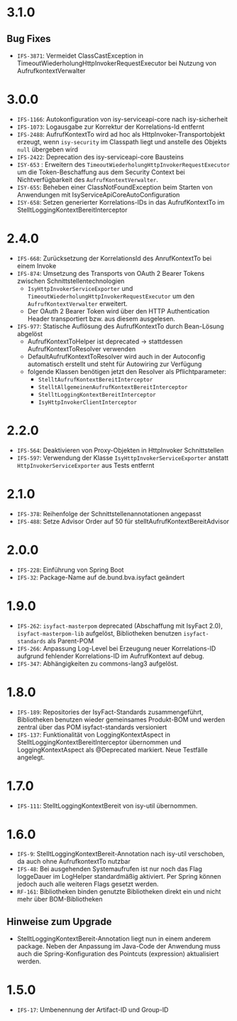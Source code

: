 # 3.1.0
## Bug Fixes
- `IFS-3871`: Vermeidet ClassCastException in TimeoutWiederholungHttpInvokerRequestExecutor bei Nutzung von AufrufkontextVerwalter

# 3.0.0
- `IFS-1166`: Autokonfiguration von isy-serviceapi-core nach isy-sicherheit
- `IFS-1073`: Logausgabe zur Korrektur der Korrelations-Id entfernt
- `IFS-2488`: AufrufKontextTo wird ad hoc als HttpInvoker-Transportobjekt erzeugt, wenn `isy-security` im Classpath liegt und anstelle des Objekts `null` übergeben wird
- `IFS-2422`: Deprecation des isy-serviceapi-core Bausteins
- `ISY-653` : Erweitern des `TimeoutWiederholungHttpInvokerRequestExecutor` um die Token-Beschaffung aus dem Security Context bei Nichtverfügbarkeit des `AufrufKontextVerwalter`.
- `ISY-655`: Beheben einer ClassNotFoundException beim Starten von Anwendungen mit IsyServiceApiCoreAutoConfiguration
- `ISY-658`: Setzen generierter Korrelations-IDs in das AufrufKontextTo im StelltLoggingKontextBereitInterceptor

# 2.4.0
- `IFS-668`: Zurücksetzung der KorrelationsId des AnrufKontextTo bei einem Invoke
- `IFS-874`: Umsetzung des Transports von OAuth 2 Bearer Tokens zwischen Schnittstellentechnologien
    - `IsyHttpInvokerServiceExporter` und `TimeoutWiederholungHttpInvokerRequestExecutor` um den `AufrufKontextVerwalter` erweitert.
    - Der OAuth 2 Bearer Token wird über den HTTP Authentication Header transportiert bzw. aus diesem ausgelesen.
- `IFS-977`: Statische Auflösung des AufrufKontextTo durch Bean-Lösung abgelöst
    * AufrufKontextToHelper ist deprecated -> stattdessen AufrufKontextToResolver verwenden
    * DefaultAufrufKontextToResolver wird auch in der Autoconfig automatisch erstellt und steht für Autowiring zur Verfügung
    * folgende Klassen benötigen jetzt den Resolver als Pflichtparameter:
        * `StelltAufrufKontextBereitInterceptor`
        * `StelltAllgemeinenAufrufKontextBereitInterceptor`
        * `StelltLoggingKontextBereitInterceptor`
        * `IsyHttpInvokerClientInterceptor`

# 2.2.0
- `IFS-564`: Deaktivieren von Proxy-Objekten in HttpInvoker Schnittstellen
- `IFS-597`: Verwendung der Klasse `IsyHttpInvokerServiceExporter` anstatt `HttpInvokerServiceExporter`
  aus Tests entfernt

# 2.1.0
- `IFS-378`: Reihenfolge der Schnittstellenannotationen angepasst
- `IFS-488`: Setze Advisor Order auf 50 für stelltAufrufKontextBereitAdvisor

# 2.0.0
- `IFS-228`: Einführung von Spring Boot
- `IFS-32`: Package-Name auf de.bund.bva.isyfact geändert

# 1.9.0
- `IFS-262`: `isyfact-masterpom` deprecated (Abschaffung mit IsyFact 2.0), `isyfact-masterpom-lib` aufgelöst, Bibliotheken benutzen `isyfact-standards` als Parent-POM
- `IFS-266`: Anpassung Log-Level bei Erzeugung neuer Korrelations-ID aufgrund fehlender Korrelations-ID im AufrufKontext auf debug.
- `IFS-347`: Abhängigkeiten zu commons-lang3 aufgelöst.

# 1.8.0
- `IFS-189`: Repositories der IsyFact-Standards zusammengeführt, Bibliotheken benutzen wieder gemeinsames Produkt-BOM und werden zentral über das POM isyfact-standards versioniert
- `IFS-137`: Funktionalität von LoggingKontextAspect in StelltLoggingKontextBereitInterceptor übernommen und LoggingKontextAspect als @Deprecated markiert. Neue Testfälle angelegt. 

# 1.7.0
- `IFS-111`: StelltLoggingKontextBereit von isy-util übernommen. 

# 1.6.0
- `IFS-9`: StelltLoggingKontextBereit-Annotation nach isy-util verschoben, da auch ohne AufrufkontextTo nutzbar
- `IFS-48`: Bei ausgehenden Systemaufrufen ist nur noch das Flag loggeDauer im LogHelper standardmäßig aktiviert. Per Spring können jedoch auch alle weiteren Flags gesetzt werden. 
- `RF-161`: Bibliotheken binden genutzte Bibliotheken direkt ein und nicht mehr über BOM-Bibliotheken

## Hinweise zum Upgrade
- StelltLoggingKontextBereit-Annotation liegt nun in einem anderem package. Neben der Anpassung im Java-Code der Anwendung muss auch die Spring-Konfiguration des Pointcuts (expression) aktualisiert werden.

# 1.5.0
- `IFS-17`: Umbenennung der Artifact-ID und Group-ID
